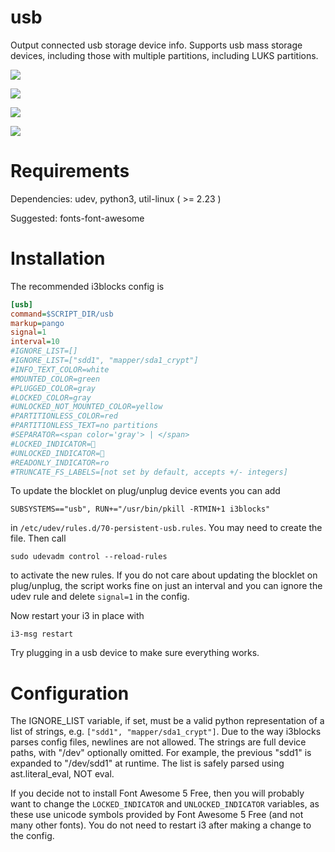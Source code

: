 # usb

Output connected usb storage device info.
Supports usb mass storage devices, including those with multiple partitions,
including LUKS partitions.

![](images/1.png)

![](images/2.png)

![](images/3.png)

![](images/4.png)


# Requirements

Dependencies: udev, python3, util-linux ( >= 2.23 )

Suggested: fonts-font-awesome

# Installation
The recommended i3blocks config is

```INI
[usb]
command=$SCRIPT_DIR/usb
markup=pango
signal=1
interval=10
#IGNORE_LIST=[]
#IGNORE_LIST=["sdd1", "mapper/sda1_crypt"]
#INFO_TEXT_COLOR=white
#MOUNTED_COLOR=green
#PLUGGED_COLOR=gray
#LOCKED_COLOR=gray
#UNLOCKED_NOT_MOUNTED_COLOR=yellow
#PARTITIONLESS_COLOR=red
#PARTITIONLESS_TEXT=no partitions
#SEPARATOR=<span color='gray'> | </span>
#LOCKED_INDICATOR= 
#UNLOCKED_INDICATOR= 
#READONLY_INDICATOR=ro
#TRUNCATE_FS_LABELS=[not set by default, accepts +/- integers]
```

To update the blocklet on plug/unplug device events you can add                 

    SUBSYSTEMS=="usb", RUN+="/usr/bin/pkill -RTMIN+1 i3blocks" 

in `/etc/udev/rules.d/70-persistent-usb.rules`.
You may need to create the file.
Then call

```ShellSession
sudo udevadm control --reload-rules
```

to activate the new rules.
If you do not care about updating the blocklet on plug/unplug, 
the script works fine on just an interval and you can ignore the udev rule and 
delete `signal=1` in the config.

Now restart your i3 in place with

```ShellSession
i3-msg restart
```

Try plugging in a usb device to make sure everything works.

# Configuration

The IGNORE_LIST variable, if set, must be a valid python representation of
a list of strings, e.g. `["sdd1", "mapper/sda1_crypt"]`.
Due to the way i3blocks parses config files, newlines are not allowed.
The strings are full device paths, with "/dev" optionally omitted.
For example, the previous "sdd1" is expanded to "/dev/sdd1" at runtime.
The list is safely parsed using ast.literal_eval, NOT eval.

If you decide not to install Font Awesome 5 Free, 
then you will probably want to change the `LOCKED_INDICATOR` and 
`UNLOCKED_INDICATOR` variables, as these use unicode symbols provided by 
Font Awesome 5 Free (and not many other fonts).
You do not need to restart i3 after making a change to the config.
